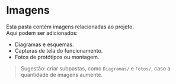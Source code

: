 # Imagens

Esta pasta contém imagens relacionadas ao projeto.  
Aqui podem ser adicionados:

- Diagramas e esquemas.
- Capturas de tela do funcionamento.
- Fotos de protótipos ou montagem.

> Sugestão: criar subpastas, como `Diagramas/` e `Fotos/`, caso a quantidade de imagens aumente.

